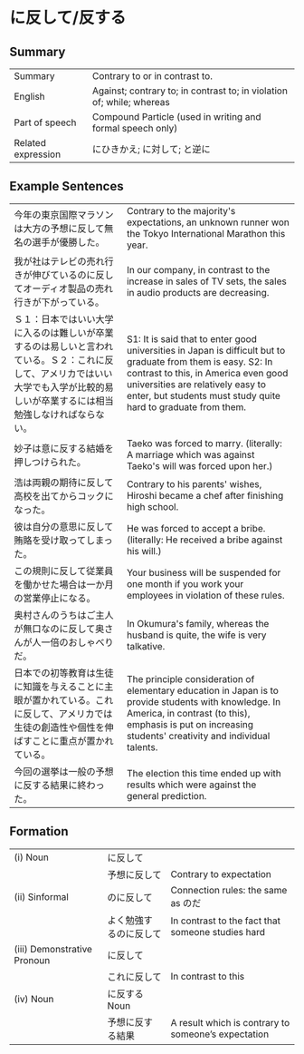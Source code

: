 # に反して/反する

## Summary

<table><tr>   <td>Summary</td>   <td>Contrary to or in contrast to.</td></tr><tr>   <td>English</td>   <td>Against; contrary to; in contrast to; in violation of; while; whereas</td></tr><tr>   <td>Part of speech</td>   <td>Compound Particle (used in writing and formal speech only)</td></tr><tr>   <td>Related expression</td>   <td>にひきかえ; に対して; と逆に</td></tr></table>

## Example Sentences

<table><tr>   <td>今年の東京国際マラソンは大方の予想に反して無名の選手が優勝した。</td>   <td>Contrary to the majority's expectations, an unknown runner won the Tokyo International Marathon this year.</td></tr><tr>   <td>我が社はテレビの売れ行きが伸びているのに反してオーディオ製品の売れ行きが下がっている。</td>   <td>In our company, in contrast to the increase in sales of TV sets, the sales in audio products are decreasing.</td></tr><tr>   <td>Ｓ１：日本ではいい大学に入るのは難しいが卒業するのは易しいと言われている。Ｓ２：これに反して、アメリカではいい大学でも入学が比較的易しいが卒業するには相当勉強しなければならない。</td>   <td>S1: It is said that to enter good universities in Japan is difficult but to graduate from them is easy. S2: In contrast to this, in America even good universities are relatively easy to enter, but students must study quite hard to graduate from them.</td></tr><tr>   <td>妙子は意に反する結婚を押しつけられた。</td>   <td>Taeko was forced to marry. (literally: A marriage which was against Taeko's will was forced upon her.)</td></tr><tr>   <td>浩は両親の期待に反して高校を出てからコックになった。</td>   <td>Contrary to his parents' wishes, Hiroshi became a chef after finishing high school.</td></tr><tr>   <td>彼は自分の意思に反して賄賂を受け取ってしまった。</td>   <td>He was forced to accept a bribe. (literally: He received a bribe against his will.)</td></tr><tr>   <td>この規則に反して従業員を働かせた場合は一か月の営業停止になる。</td>   <td>Your business will be suspended for one month if you work your employees in violation of these rules.</td></tr><tr>   <td>奥村さんのうちはご主人が無口なのに反して奥さんが人一倍のおしゃべりだ。</td>   <td>In Okumura's family, whereas the husband is quite, the wife is very talkative.</td></tr><tr>   <td>日本での初等教育は生徒に知識を与えることに主眼が置かれている。これに反して、アメリカでは生徒の創造性や個性を伸ばすことに重点が置かれている。</td>   <td>The principle consideration of elementary education in Japan is to provide students with knowledge. In America, in contrast (to this), emphasis is put on increasing students' creativity and individual talents.</td></tr><tr>   <td>今回の選挙は一般の予想に反する結果に終わった。</td>   <td>The election this time ended up with results which were against the general prediction.</td></tr></table>

## Formation

<table class="table"><tbody><tr class="tr head"><td class="td"><span class="numbers">(i)</span> <span class="bold">Noun</span></td><td class="td"><span class="concept">に反して</span></td><td class="td"></td></tr><tr class="tr"><td class="td"></td><td class="td"><span>予想</span><span class="concept">に反して</span></td><td class="td"><span>Contrary to expectation</span></td></tr><tr class="tr head"><td class="td"><span class="numbers">(ii)</span> <span class="bold">Sinformal</span></td><td class="td"><span class="concept">のに反して</span></td><td class="td"><span>Connection rules: the same as のだ</span></td></tr><tr class="tr"><td class="td"></td><td class="td"><span>よく勉強する</span><span class="concept">のに反して</span></td><td class="td"><span>In contrast to the fact that someone studies hard</span></td></tr><tr class="tr head"><td class="td"><span class="numbers">(iii)</span> <span class="bold">Demonstrative Pronoun</span></td><td class="td"><span class="concept">に反して</span></td><td class="td"></td></tr><tr class="tr"><td class="td"></td><td class="td"><span>これ</span><span class="concept">に反して</span></td><td class="td"><span>In contrast to this</span></td></tr><tr class="tr head"><td class="td"><span class="numbers">(iv)</span> <span class="bold">Noun</span></td><td class="td"><span class="concept">に反する</span><span>Noun</span></td><td class="td"></td></tr><tr class="tr"><td class="td"></td><td class="td"><span>予想</span><span class="concept">に反する</span><span>結果</span></td><td class="td"><span>A result which is contrary to someone’s expectation</span></td></tr></tbody></table>

